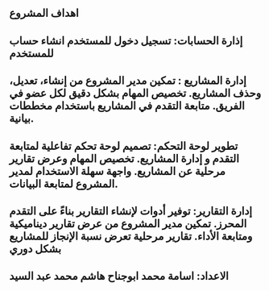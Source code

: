 اهداف المشروع
------
إذارة الحسابات:
تسجيل دخول للمستخدم 
انشاء حساب للمستخدم
---
إدارة المشاريع  :
تمكين مدير المشروع من إنشاء، تعديل، وحذف المشاريع.
تخصيص المهام بشكل دقيق لكل عضو في الفريق.
متابعة التقدم في المشاريع باستخدام مخططات بيانية.
----
تطوير لوحة التحكم:
تصميم لوحة تحكم تفاعلية لمتابعة التقدم و إدارة المشاريع.
تخصيص المهام وعرض تقارير مرحلية عن المشاريع.
واجهة سهلة الاستخدام لمدير المشروع لمتابعة البيانات.
-----
إدارة التقارير:
توفير أدوات لإنشاء التقارير بناءً على التقدم المحرز.
تمكين مدير المشروع من عرض تقارير ديناميكية ومتابعة الأداء.
تقارير مرحلية تعرض نسبة الإنجاز للمشاريع بشكل دوري
------
الاعداد:
اسامة محمد ابوجناح
هاشم محمد عبد السيد
---
